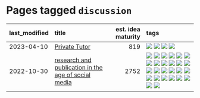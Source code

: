 # Pages tagged `discussion`

|last_modified|title|est. idea maturity|tags
|:---|:---|---:|:---|
|2023-04-10|[Private Tutor](../private_tutor.md)|819|[![](https://img.shields.io/badge/tag-AI-394ee4)](../tags/AI.md) [![](https://img.shields.io/badge/tag-discussion-48fb29)](../tags/discussion.md) [![](https://img.shields.io/badge/tag-education-b4243e)](../tags/education.md) [![](https://img.shields.io/badge/tag-startup-cc5ed7)](../tags/startup.md)|
|2022-10-30|[research and publication in the age of social media](../research-and-social.md)|2752|[![](https://img.shields.io/badge/tag-arxiv-aa21fc)](../tags/arxiv.md) [![](https://img.shields.io/badge/tag-citation-869bd0)](../tags/citation.md) [![](https://img.shields.io/badge/tag-corrections-c4c41f)](../tags/corrections.md) [![](https://img.shields.io/badge/tag-credit-53417a)](../tags/credit.md) [![](https://img.shields.io/badge/tag-curation-92ab1c)](../tags/curation.md) [![](https://img.shields.io/badge/tag-discoverability-12f6d5)](../tags/discoverability.md) [![](https://img.shields.io/badge/tag-discussion-48fb29)](../tags/discussion.md) [![](https://img.shields.io/badge/tag-feed-4db4d2)](../tags/feed.md) [![](https://img.shields.io/badge/tag-git-12eec5)](../tags/git.md) [![](https://img.shields.io/badge/tag-github-ea1833)](../tags/github.md) [![](https://img.shields.io/badge/tag-historyofscience-f14da)](../tags/historyofscience.md) [![](https://img.shields.io/badge/tag-mastodon-1043a5)](../tags/mastodon.md) [![](https://img.shields.io/badge/tag-openreview-35b163)](../tags/openreview.md) [![](https://img.shields.io/badge/tag-paperswithcode-c4fb38)](../tags/paperswithcode.md) [![](https://img.shields.io/badge/tag-platform-1eefac)](../tags/platform.md) [![](https://img.shields.io/badge/tag-publication-fecb83)](../tags/publication.md) [![](https://img.shields.io/badge/tag-reproducibility-3f9741)](../tags/reproducibility.md) [![](https://img.shields.io/badge/tag-research-c6963e)](../tags/research.md) [![](https://img.shields.io/badge/tag-retractions-6013c8)](../tags/retractions.md) [![](https://img.shields.io/badge/tag-search-e3be61)](../tags/search.md) [![](https://img.shields.io/badge/tag-socialmedia-e9b626)](../tags/socialmedia.md) [![](https://img.shields.io/badge/tag-stackoverflow-1614f8)](../tags/stackoverflow.md) [![](https://img.shields.io/badge/tag-subscription-82d6e)](../tags/subscription.md) [![](https://img.shields.io/badge/tag-transparency-834fc2)](../tags/transparency.md) [![](https://img.shields.io/badge/tag-twitter-752fd7)](../tags/twitter.md) [![](https://img.shields.io/badge/tag-validation-9c3a4a)](../tags/validation.md)|